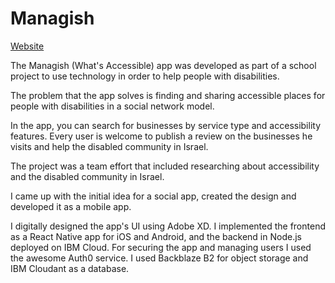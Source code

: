 # Managish

[Website](https://managish.ml)

The Managish (What's Accessible) app was developed as part of a school project to use technology in order to help people with disabilities.

The problem that the app solves is finding and sharing accessible places for people with disabilities in a social network model.

In the app, you can search for businesses by service type and accessibility features.
Every user is welcome to publish a review on the businesses he visits and help the disabled community in Israel.

The project was a team effort that included researching about accessibility and the disabled community in Israel.

I came up with the initial idea for a social app, created the design and developed it as a mobile app.

I digitally designed the app's UI using Adobe XD.
I implemented the frontend as a React Native app for iOS and Android, and the backend in Node.js deployed on IBM Cloud. For securing the app and managing users I used the awesome Auth0 service. I used Backblaze B2 for object storage and IBM Cloudant as a database.

